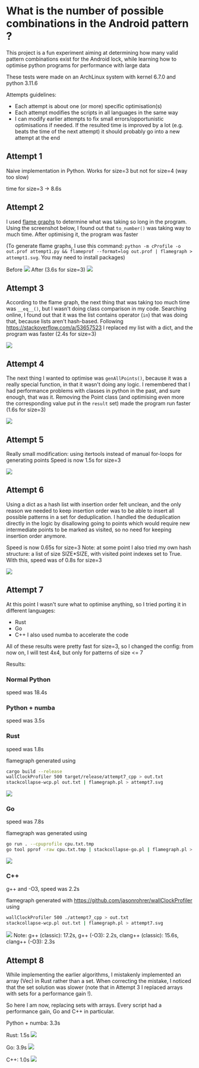# What is the number of possible combinations in the Android pattern ?

This project is a fun experiment aiming at determining how many valid pattern combinations exist for the Android lock, while learning how to optimise python programs for performance with large data

These tests were made on an ArchLinux system with kernel 6.7.0 and python 3.11.6

Attempts guidelines:
- Each attempt is about one (or more) specific optimisation(s)
- Each attempt modifies the scripts in all languages in the same way
- I can modify earlier attempts to fix small errors/opportunistic optimisations if needed. If the resulted time is improved by a lot (e.g. beats the time of the next attempt) it should probably go into a new attempt at the end

## Attempt 1
Naive implementation in Python. Works for size=3 but not for size=4 (way too slow)

time for size=3 -> 8.6s

## Attempt 2

I used [flame graphs](https://brendangregg.com/flamegraphs.html) to determine what was taking so long in the program. Using the screenshot below, I found out that `to_number()` was taking way to much time. After optimising it, the program was faster

(To generate flame graphs, I use this command: `python -m cProfile -o out.prof attempt1.py && flameprof --format=log out.prof | flamegraph > attempt1.svg`. You may need to install packages)

Before
![](attempt1/attempt1.svg)
After (3.6s for size=3)
![](attempt2/attempt2.svg)

## Attempt 3
According to the flame graph, the next thing that was taking too much time was `__eq__()`, but I wasn't doing class comparison in my code. Searching online, I found out that it was the list contains operator (`in`) that was doing that, because lists aren't hash-based. Following https://stackoverflow.com/a/53657523 I replaced my list with a dict, and the program was faster (2.4s for size=3)

![](attempt3/attempt3.svg)

## Attempt 4
The next thing I wanted to optimise was `genAllPoints()`, because it was a really special function, in that it wasn't doing any logic. I remembered that I had performance problems with classes in python in the past, and sure enough, that was it. Removing the Point class (and optimising even more the corresponding value put in the `result` set) made the program run faster (1.6s for size=3)

![](attempt4/attempt4.svg)

## Attempt 5
Really small modification: using itertools instead of manual for-loops for generating points
Speed is now 1.5s for size=3

![](attempt5/attempt5.svg)


## Attempt 6
Using a dict as a hash list with insertion order felt unclean, and the only reason we needed to keep insertion order was to be able to insert all possible patterns in a set for deduplication. I handled the deduplication directly in the logic by disallowing going to points which would require new intermediate points to be marked as visited, so no need for keeping insertion order anymore.

Speed is now 0.65s for size=3
Note: at some point I also tried my own hash structure: a list of size SIZE*SIZE, with visited point indexes set to True. With this, speed was of 0.8s for size=3

![](attempt6/attempt6.svg)

## Attempt 7
At this point I wasn't sure what to optimise anything, so I tried porting it in different languages:
- Rust
- Go
- C++
I also used numba to accelerate the code

All of these results were pretty fast for size=3, so I changed the config: from now on, I will test 4x4, but only for patterns of size <= 7

Results:

### Normal Python
speed was 18.4s

### Python + numba
speed was 3.5s

### Rust
speed was 1.8s

flamegraph generated using
```sh
cargo build --release
wallClockProfiler 500 target/release/attempt7_cpp > out.txt
stackcollapse-wcp.pl out.txt | flamegraph.pl > attempt7.svg
```
![](attempt7/rust/attempt7.svg)

### Go
speed was 7.8s

flamegraph was generated using
```sh
go run . --cpuprofile cpu.txt.tmp
go tool pprof -raw cpu.txt.tmp | stackcollapse-go.pl | flamegraph.pl > attempt7.svg
```
![](attempt7/go/attempt7.svg)

### C++
g++ and -O3, speed was 2.2s

flamegraph generated with https://github.com/jasonrohrer/wallClockProfiler using
```sh
wallClockProfiler 500 ./attempt7_cpp > out.txt
stackcollapse-wcp.pl out.txt | flamegraph.pl > attempt7.svg
```
![](attempt7/cpp/attempt7.svg)
Note:
g++ (classic): 17.2s,
g++ (-O3): 2.2s,
clang++ (classic): 15.6s,
clang++ (-O3): 2.3s


## Attempt 8
While implementing the earlier algorithms, I mistakenly implemented an array (Vec) in Rust rather than a set. When correcting the mistake, I noticed that the set solution was slower (note that in Attempt 3 I replaced arrays with sets for a performance gain !).

So here I am now, replacing sets with arrays. Every script had a performance gain, Go and C++ in particular.

Python + numba: 3.3s

Rust: 1.5s
![](attempt8/rust/attempt8.svg)

Go: 3.9s
![](attempt8/go/attempt8.svg)

C++: 1.0s
![](attempt8/cpp/attempt8.svg)
